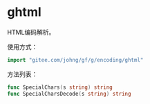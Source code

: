 
# ghtml

HTML编码解析。

使用方式：
```go
import "gitee.com/johng/gf/g/encoding/ghtml"
```

方法列表：
```go
func SpecialChars(s string) string
func SpecialCharsDecode(s string) string
```